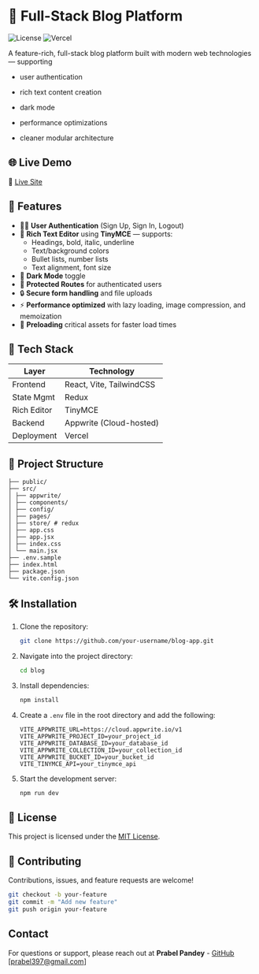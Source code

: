 # 📝 Full-Stack Blog Platform

![License](https://img.shields.io/badge/license-MIT-blue.svg)
![Vercel](https://img.shields.io/badge/deployed%20on-Vercel-000?logo=vercel)

A feature-rich, full-stack blog platform built with modern web technologies — supporting 

- user authentication

- rich text content creation

- dark mode

- performance optimizations

- cleaner modular architecture


## 🌐 Live Demo

🔗 [Live Site](https://blog-by-prabel.vercel.app/)


## 🚀 Features

- 🧑‍💻 **User Authentication** (Sign Up, Sign In, Logout)
- 📝 **Rich Text Editor** using **TinyMCE** — supports:
  - Headings, bold, italic, underline
  - Text/background colors
  - Bullet lists, number lists
  - Text alignment, font size
- 🌙 **Dark Mode** toggle
- 🧩 **Protected Routes** for authenticated users
- 🔒 **Secure form handling** and file uploads
- ⚡ **Performance optimized** with lazy loading, image compression, and memoization
- 🎯 **Preloading** critical assets for faster load times


## 🧠 Tech Stack

| Layer       | Technology                    |
|-------------|-------------------------------|
| Frontend    | React, Vite, TailwindCSS      |
| State Mgmt  | Redux                         |
| Rich Editor | TinyMCE                       |
| Backend     | Appwrite (Cloud-hosted)       |
| Deployment  | Vercel                        |

## 📂 Project Structure

```
├── public/
├── src/
│ ├── appwrite/
│ ├── components/
│ ├── config/
│ ├── pages/
│ ├── store/ # redux
│ ├── app.css
│ ├── app.jsx
│ ├── index.css
│ └── main.jsx 
├── .env.sample
├── index.html
├── package.json
└── vite.config.json
```

## 🛠️ Installation

1. Clone the repository:
   ```sh
   git clone https://github.com/your-username/blog-app.git
   ```
2. Navigate into the project directory:
   ```sh
   cd blog
   ```
3. Install dependencies:
   ```sh
   npm install
   ```
4. Create a `.env` file in the root directory and add the following:
   ```env
   VITE_APPWRITE_URL=https://cloud.appwrite.io/v1
   VITE_APPWRITE_PROJECT_ID=your_project_id
   VITE_APPWRITE_DATABASE_ID=your_database_id
   VITE_APPWRITE_COLLECTION_ID=your_collection_id
   VITE_APPWRITE_BUCKET_ID=your_bucket_id
   VITE_TINYMCE_API=your_tinymce_api
   ```
5. Start the development server:
   ```sh
   npm run dev
   ```

## 📃 License

This project is licensed under the [MIT License](LICENSE).

## 🤝 Contributing

Contributions, issues, and feature requests are welcome!
  ```sh
  git checkout -b your-feature
  git commit -m "Add new feature"
  git push origin your-feature
  ```

## Contact

For questions or support, please reach out at **Prabel Pandey** - [GitHub](https://github.com/HiPrabel) [prabel397@gmail.com]


